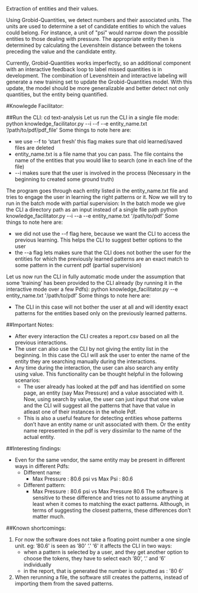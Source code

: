 Extraction of entities and their values. 

Using Grobid-Quantities, we detect numbers and their associated units. The units are used to determine a set of candidate entities to which the values could belong. For instance, a unit of "psi" would narrow down the possible entities to those dealing with pressure. The appropriate entity then is determined by calculating the Levenshtein distance between the tokens preceding the value and the candidate entity. 

Currently, Grobid-Quantities works imperfectly, so an additional component with an interactive feedback loop to label missed quantities is in development. The combination of Levenshtein and interactive labeling will generate a new training set to update the Grobid-Quantities model. With this update, the model should be more generalizable and better detect not only quantities, but the entity being quantified. 

#Knowlegde Facilitator:

##Run the CLI:
cd text-analysis
Let us run the CLI in a single file mode:
python knowledge_facilitator.py --i --f --e entity_name.txt ‘/path/to/pdf/pdf_file'
Some things to note here are:
* we use  --f to ‘start fresh’ this flag makes sure that old learned/saved files are deleted 
* entity_name.txt is a file name that you can pass. The file contains the name of the entities that you would like to search (one in each line of the file)
* --i makes sure that the user is involved in the process (Necessary in the beginning to created some ground truth)

The program goes through each entity listed in the entity_name.txt file and tries to engage the user in learning the right patterns or it.
Now we will try to run in the batch mode with partial supervision:
In the batch mode we give the CLI a directory path as an input instead of a single file path
python knowledge_facilitator.py --i --a --e entity_name.txt '/path/to/pdf’
Some things to note here are:
* we did not use the --f flag here, because we want the CLI to access the previous learning. This helps the CLI to suggest better options to the user
* the --a flag lets makes sure that the CLI does not bother the user for the entities for which the previously learned patterns are an exact match to some pattern in the current pdf (partial supervision)

Let us now run the CLI in fully automatic mode under the assumption that some ’training’ has been provided to the CLI already (by running it in the interactive mode over a few Pdfs):
python knowledge_facilitator.py --e entity_name.txt '/path/to/pdf’
Some things to note here are:
* The CLI in this case will not bother the user at all and will identity exact patterns for the entities based only on the previously learned patterns.

##Important Notes:
* After every interaction the CLI creates a report.csv based on all the previous interactions.
* The user can also use the CLI by not giving the entity list in the beginning. In this case the CLI will ask the user to enter the name of the entity they are searching manually during the interactions.
* Any time during the interaction, the user can also search any entity using value. This functionality can be thought helpful in the following scenarios:
    * The user already has looked at the pdf and has identified on some page, an entity (say Max Pressure) and a value associated with it. Now, using search by value, the user can just input that one value and the CLI will suggest all the patterns that have that value in atleast one of their instances in the whole Pdf.
    * This is also a useful feature for detecting entities whose patterns don’t have an entity name or unit associated with them. Or the entity name represented in the pdf is very dissimilar to the name of the actual entity.

##Interesting findings:
* Even for the same vendor, the same entity may be present in different ways in different Pdfs:
    * Different name:
        * Max Pressure : 80.6 psi vs Max Psi : 80.6
    * Different pattern:
        * Max Pressure : 80.6 psi vs Max Pressure 80.6
The software is sensitive to these difference and tries not to assume anything at least when it comes to matching the exact patterns. Although, in terms of suggesting the closest patterns, these differences don’t matter much.


##Known shortcomings:
1. For now the software does not take a floating point number a one single unit.
        eg: ’80.6' is seen as ’80' ‘.' ‘6'
        it affects the CLI in two ways:
    * when a pattern is selected by a user, and they get another option to choose the tokens, they have to select each ’80’, ‘.’ and ‘6’ individually
    * in the report, that is generated the number is outputted as : '80 6’
2. When rerunning a file, the software still creates the patterns, instead of importing them from the saved patterns. 
